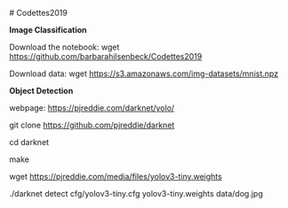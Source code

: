 \# Codettes2019

**Image Classification**

Download the notebook:
wget <https://github.com/barbarahilsenbeck/Codettes2019>

Download data:
wget <https://s3.amazonaws.com/img-datasets/mnist.npz>

**Object Detection**

webpage: 
<https://pjreddie.com/darknet/yolo/>

git clone <https://github.com/pjreddie/darknet>

cd darknet

make

wget <https://pjreddie.com/media/files/yolov3-tiny.weights>

./darknet detect cfg/yolov3-tiny.cfg yolov3-tiny.weights data/dog.jpg
